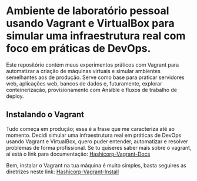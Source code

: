 # Ambiente de laboratório pessoal usando Vagrant e VirtualBox para simular uma infraestrutura real com foco em práticas de DevOps.

Este repositório contém meus experimentos práticos com Vagrant para automatizar a criação de máquinas virtuais e simular ambientes semelhantes aos de produção. Serve como base para praticar servidores web, aplicações web, bancos de dados e, futuramente, explorar conteinerização, provisionamento com Ansible e fluxos de trabalho de deploy.

## Instalando o Vagrant

Tudo começa em produção; essa é a frase que me caracteriza até ao momento. Decidi simular uma infraestrutura real em práticas de DevOps usando Vagrant e VirtualBox, quero puder entender, automatizar e resolver problemas de forma profissional. Se tu quiseres saber mais sobre o vagrant, aí está o link para documentação: [Hashicorp-Vagrant-Docs](https://developer.hashicorp.com/vagrant/docs)

Bem, instalar o Vagrant na tua máquina é muito simples, basta seguires as diretrizes neste link: [Hashicorp-Vagrant-Install](https://developer.hashicorp.com/vagrant/install)
